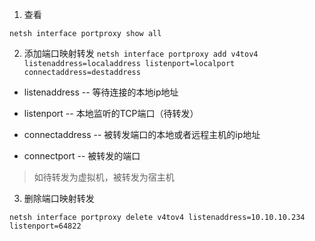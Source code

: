 1. 查看

  ```netsh interface portproxy show all```

2. 添加端口映射转发
  ```netsh interface portproxy add v4tov4 listenaddress=localaddress listenport=localport connectaddress=destaddress```

  - listenaddress -- 等待连接的本地ip地址

  - listenport -- 本地监听的TCP端口（待转发）

  - connectaddress -- 被转发端口的本地或者远程主机的ip地址

  - connectport -- 被转发的端口

  > 如待转发为虚拟机，被转发为宿主机

3. 删除端口映射转发

  ```
  netsh interface portproxy delete v4tov4 listenaddress=10.10.10.234 listenport=64822 
  ```
